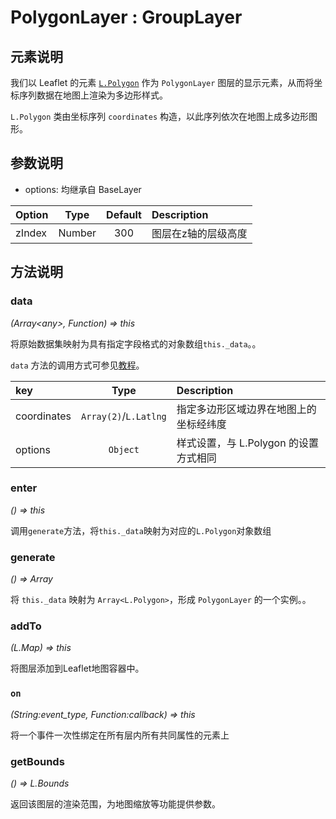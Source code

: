 # PolygonLayer : GroupLayer

## 元素说明
我们以 Leaflet 的元素 [`L.Polygon`](https://leafletjs.com/reference-1.5.0.html#polygon) 作为 `PolygonLayer` 图层的显示元素，从而将坐标序列数据在地图上渲染为多边形样式。

`L.Polygon` 类由坐标序列 `coordinates` 构造，以此序列依次在地图上成多边形图形。

## 参数说明

+ options: 均继承自 BaseLayer

| Option | Type | Default | Description |
| :----- | :---:| :-----: | :---------  |
| zIndex | Number | 300   | 图层在z轴的层级高度 |


## 方法说明

### data
*(Array&lt;any&gt;, Function) => this*

将原始数据集映射为具有指定字段格式的对象数组`this._data`。。

`data` 方法的调用方式可参见[教程](#/zh/guide/quickstart)。

| key    | Type  | Description |
| :----- | :---: | :---------  |
| coordinates  | `Array(2)`/`L.Latlng` | 指定多边形区域边界在地图上的坐标经纬度 |
| options | `Object` | 样式设置，与 L.Polygon 的设置方式相同

### enter
*() => this*

调用`generate`方法，将`this._data`映射为对应的`L.Polygon`对象数组

### generate
*() => Array*

将 `this._data` 映射为 `Array<L.Polygon>`，形成 `PolygonLayer` 的一个实例。。

### addTo
*(L.Map) => this*

将图层添加到Leaflet地图容器中。

### `on`

*(String:event_type, Function:callback) => this*

将一个事件一次性绑定在所有层内所有共同属性的元素上

### getBounds
*() => L.Bounds*

返回该图层的渲染范围，为地图缩放等功能提供参数。
